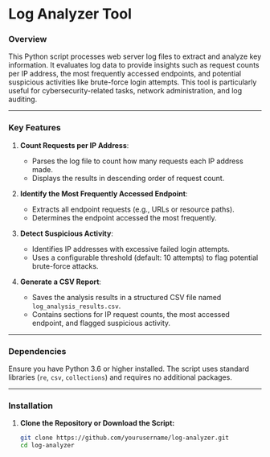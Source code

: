 # Log Analyzer Tool

### Overview
This Python script processes web server log files to extract and analyze key information. It evaluates log data to provide insights such as request counts per IP address, the most frequently accessed endpoints, and potential suspicious activities like brute-force login attempts. This tool is particularly useful for cybersecurity-related tasks, network administration, and log auditing.

---

### Key Features
1. **Count Requests per IP Address**:
   - Parses the log file to count how many requests each IP address made.
   - Displays the results in descending order of request count.

2. **Identify the Most Frequently Accessed Endpoint**:
   - Extracts all endpoint requests (e.g., URLs or resource paths).
   - Determines the endpoint accessed the most frequently.

3. **Detect Suspicious Activity**:
   - Identifies IP addresses with excessive failed login attempts.
   - Uses a configurable threshold (default: 10 attempts) to flag potential brute-force attacks.

4. **Generate a CSV Report**:
   - Saves the analysis results in a structured CSV file named `log_analysis_results.csv`.
   - Contains sections for IP request counts, the most accessed endpoint, and flagged suspicious activity.

---

### Dependencies
Ensure you have Python 3.6 or higher installed. The script uses standard libraries (`re`, `csv`, `collections`) and requires no additional packages.

---

### Installation
1. **Clone the Repository or Download the Script:**
   ```bash
   git clone https://github.com/yourusername/log-analyzer.git
   cd log-analyzer

